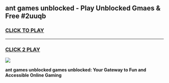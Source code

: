 
## ant games unblocked - Play Unblocked Gmaes & Free #2uuqb
<h3>
<a href="https://news.freeplayer.one?title=ant_games_unblocked&ref=03M">CLICK TO PLAY</a></h3>
<hr>

<h3>
<a href="https://news.freeplayer.one?title=ant_games_unblocked&ref=03M">CLICK 2 PLAY</a>
  
</h3>

<a href="https://news.freeplayer.one?title=ant_games_unblocked&ref=03M"><img src="https://clearcache.store/games.png"></a>


**ant games unblocked games unblocked: Your Gateway to Fun and Accessible Online Gaming**
